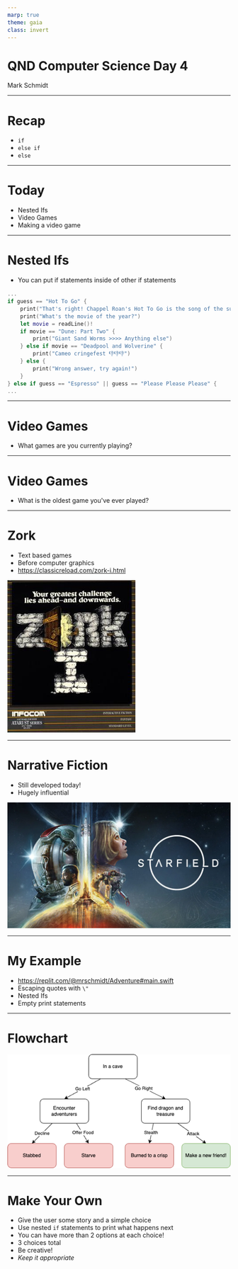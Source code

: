 ```yaml
---
marp: true
theme: gaia
class: invert
---
```


# QND Computer Science Day 4
Mark Schmidt

--- 

# Recap

- `if`
- `else if`
- `else`

---

# Today

- Nested Ifs
- Video Games
- Making a video game



---

# Nested Ifs

- You can put if statements inside of other if statements

```swift
...
if guess == "Hot To Go" {
    print("That's right! Chappel Roan's Hot To Go is the song of the summer.")
    print("What's the movie of the year?")
    let movie = readLine()!
    if movie == "Dune: Part Two" {
        print("Giant Sand Worms >>>> Anything else")
    } else if movie == "Deadpool and Wolverine" {
        print("Cameo cringefest 👎👎👎")
    } else {
        print("Wrong answer, try again!")
    }
} else if guess == "Espresso" || guess == "Please Please Please" {
...
```

<!-- Show nested -->
---


# Video Games

- What games are you currently playing?

---

# Video Games 

- What is the oldest game you've ever played?

---

# Zork 

- Text based games
- Before computer graphics
- https://classicreload.com/zork-i.html

![bg right w:500](../assets/zork.jpeg)

---

# Narrative Fiction

- Still developed today!
- Hugely influential

![bg right w:500](../assets/starfield.webp)


---

# My Example

- https://replit.com/@mrschmidt/Adventure#main.swift
- Escaping quotes with `\"`
- Nested Ifs
- Empty print statements

---

# Flowchart

![bg width: 80%](../assets/flowchart.png)

---

# Make Your Own

- Give the user some story and a simple choice
- Use nested `if` statements to print what happens next
- You can have more than 2 options at each choice!
- 3 choices total
- Be creative!
- *Keep it appropriate*
